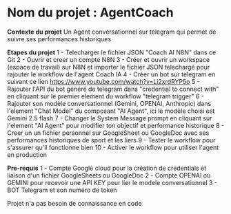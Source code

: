 # Nom du projet : AgentCoach
**Contexte du projet** Un Agent conversationnel sur telegram qui permet de suivre ses performances historiques

**Etapes du projet**
1 - Telecharger le fichier JSON "Coach AI N8N" dans ce Git 
2 - Ouvrir et creer un compte N8N 
3 - Créer et ouvrir un workspace (espace de travail) sur N8N et importer le fichier JSON telechargé pour rajouter le workflow de l'agent Coach IA
4 - Créer un bot sur telegram en suivant ce lien https://www.youtube.com/watch?v=Li2xrdRYP5o
5 - Rajouter l'API du bot généré de telegram dans "credential to connect with" en cliquant sur le premier element du workflow "telegram trigger"
6 - Rajouter son modèle conversationnel (Gemini, OPENAI, Anthropic) dans l'element "Chat Model" du composant "AI Agent", ici le modèle choisi est Gemini 2.5 flash
7 - Changer le System Message prompt en cliquant sur l'element "AI Agent" pour modifier ton objectif et performance historique 
8 - Creer un un fichier personnel sur GoogleSheet ou GoogleDoc avec ses performances historiques de sport et les liers
9 - Tester le workflow pour s'assurer qu'il fonctionne bien 
10 - Activer le workflow pour utiliser l'agent en production

**Pre-requis**
1 - Compte Google cloud pour la création de credentials et liaison d'un fichier GoogleSheets ou GoogleDoc
2 - Compte OPENAI ou GEMINI pour recevoir une API KEY pour lier le modele conversationnel
3 - BOT Telegram et son numéro de token  

Projet n'a pas besoin de connaissance en code
